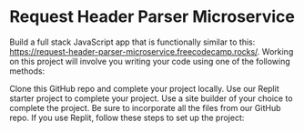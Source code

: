 # Request Header Parser Microservice
Build a full stack JavaScript app that is functionally similar to this: https://request-header-parser-microservice.freecodecamp.rocks/. Working on this project will involve you writing your code using one of the following methods:

Clone this GitHub repo and complete your project locally.
Use our Replit starter project to complete your project.
Use a site builder of your choice to complete the project. Be sure to incorporate all the files from our GitHub repo.
If you use Replit, follow these steps to set up the project:
